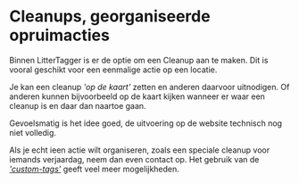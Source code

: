 # Cleanups, georganiseerde opruimacties

Binnen LitterTagger is er de optie om een Cleanup aan te maken.
Dit is vooral geschikt voor een eenmalige actie op een locatie.

Je kan een cleanup *'op de kaart'* zetten en anderen daarvoor uitnodigen.
Of anderen kunnen bijvoorbeeld op de kaart kijken wanneer er waar een cleanup is en daar dan naartoe gaan.

Gevoelsmatig is het idee goed, de uitvoering op de website technisch nog niet volledig.

Als je echt ieen actie wilt organiseren, zoals een speciale cleanup voor iemands verjaardag, neem dan even contact op.
Het gebruik van de [*'custom-tags'*](custom-tags.md) geeft veel meer mogelijkheden.
